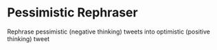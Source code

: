 # Pessimistic Rephraser
 Rephrase pessimistic (negative thinking) tweets into optimistic (positive thinking) tweet
